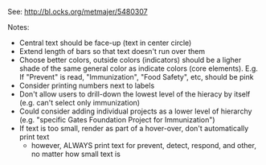 See: http://bl.ocks.org/metmajer/5480307

Notes:
* Central text should be face-up (text in center circle)
* Extend length of bars so that text doesn't run over them
* Choose better colors, outside colors (indicators) should be a ligher shade of the same general color as indicate colors (core elements). E.g. If "Prevent" is read, "Immunization", "Food Safety", etc, should be pink
* Consider printing numbers next to labels
* Don't allow users to drill-down the lowest level of the hieracy by itself (e.g. can't select only immunization)
* Could consider adding individual projects as a lower level of hierarchy (e.g. "specific Gates Foundation Project for Immunization")
* If text is too small, render as part of a hover-over, don't automatically print text
	- however, ALWAYS print text for prevent, detect, respond, and other, no matter how small text is
